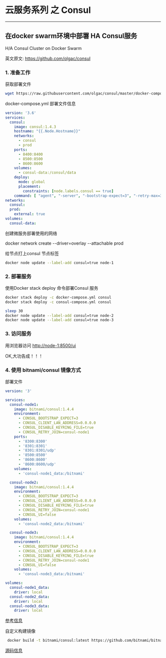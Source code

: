 # 云服务系列 之 Consul

-----

## 在docker swarm环境中部署 HA Consul服务

H/A Consul Cluster on Docker Swarm

 英文原文: <https://github.com/olgac/consul>

### 1. 准备工作

获取部署文件

``` bash
wget https://raw.githubusercontent.com/olgac/consul/master/docker-compose.yml
```

docker-compose.yml 部署文件信息

``` yml
version: '3.6'
services:
  consul:
    image: consul:1.4.3
    hostname: "{{.Node.Hostname}}"
    networks:
      - consul
      - prod
    ports:
      - 8400:8400
      - 8500:8500
      - 8600:8600
    volumes:
      - consul-data:/consul/data
    deploy:
      mode: global
      placement:
        constraints: [node.labels.consul == true]
    command: [ "agent", "-server", "-bootstrap-expect=3", "-retry-max=3", "-retry-interval=10s", "-datacenter=prod", "-join=consul", "-retry-join=consul", "-bind={{ GetInterfaceIP \"eth0\" }}", "-client=0.0.0.0", "-ui"]
networks:
  consul:
  prod:
    external: true
volumes:
  consul-data:
```

创建微服务部署使用的网络

docker network create --driver=overlay --attachable prod

给节点打上consul 节点标签

``` bash
docker node update --label-add consul=true node-1
```

### 2. 部署服务

使用Docker stack deploy 命令部署Consul 服务

``` bash
docker stack deploy -c docker-compose.yml consul
docker stack deploy -c consul-compose.yml consul
```

``` bash
sleep 30
docker node update --label-add consul=true node-2
docker node update --label-add consul=true node-3
```

### 3. 访问服务

用浏览器访问 [http://node-1:8500/ui](http://node-1:8500/ui) 

OK,大功告成！！！

### 4. 使用 bitnami/consul 镜像方式

部署文件

``` yaml
version: '3'

services:
  consul-node1:
    image: bitnami/consul:1.4.4
    environment:
      - CONSUL_BOOTSTRAP_EXPECT=3
      - CONSUL_CLIENT_LAN_ADDRESS=0.0.0.0
      - CONSUL_DISABLE_KEYRING_FILE=true
      - CONSUL_RETRY_JOIN=consul-node1
    ports:
      - '8300:8300'
      - '8301:8301'
      - '8301:8301/udp'
      - '8500:8500'
      - '8600:8600'
      - '8600:8600/udp'
    volumes:
      - 'consul-node1_data:/bitnami'

  consul-node2:
    image: bitnami/consul:1.4.4
    environment:
      - CONSUL_BOOTSTRAP_EXPECT=3
      - CONSUL_CLIENT_LAN_ADDRESS=0.0.0.0
      - CONSUL_DISABLE_KEYRING_FILE=true
      - CONSUL_RETRY_JOIN=consul-node1
      - CONSUL_UI=false
    volumes:
      - 'consul-node2_data:/bitnami'

  consul-node3:
    image: bitnami/consul:1.4.4
    environment:
      - CONSUL_BOOTSTRAP_EXPECT=3
      - CONSUL_CLIENT_LAN_ADDRESS=0.0.0.0
      - CONSUL_DISABLE_KEYRING_FILE=true
      - CONSUL_RETRY_JOIN=consul-node1
      - CONSUL_UI=false
    volumes:
      - 'consul-node3_data:/bitnami'

volumes:
  consul-node1_data:
    driver: local
  consul-node2_data:
    driver: local
  consul-node3_data:
    driver: local
```

[参考信息](https://hub.docker.com/r/bitnami/consul)

自定义构建镜像

``` bash
 docker build -t bitnami/consul:latest https://github.com/bitnami/bitnami-docker-consul.git
```

[源码信息](https://github.com/bitnami/bitnami-docker-consul.git)
